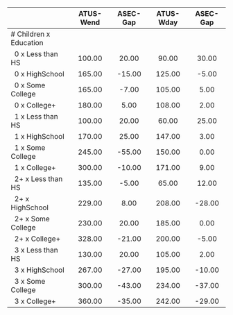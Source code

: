 
|                      |    ATUS-Wend |     ASEC-Gap |    ATUS-Wday |     ASEC-Gap |
| -------------------- | :----------: | :----------: | :----------: | :----------: |
| # Children x Education |              |              |              |              |
| &nbsp;&nbsp;0 x Less than HS |       100.00 |        20.00 |        90.00 |        30.00 |
| &nbsp;&nbsp;0 x HighSchool |       165.00 |       -15.00 |       125.00 |        -5.00 |
| &nbsp;&nbsp;0 x Some College |       165.00 |        -7.00 |       105.00 |         5.00 |
| &nbsp;&nbsp;0 x College+ |       180.00 |         5.00 |       108.00 |         2.00 |
| &nbsp;&nbsp;1 x Less than HS |       100.00 |        20.00 |        60.00 |        25.00 |
| &nbsp;&nbsp;1 x HighSchool |       170.00 |        25.00 |       147.00 |         3.00 |
| &nbsp;&nbsp;1 x Some College |       245.00 |       -55.00 |       150.00 |         0.00 |
| &nbsp;&nbsp;1 x College+ |       300.00 |       -10.00 |       171.00 |         9.00 |
| &nbsp;&nbsp;2+ x Less than HS |       135.00 |        -5.00 |        65.00 |        12.00 |
| &nbsp;&nbsp;2+ x HighSchool |       229.00 |         8.00 |       208.00 |       -28.00 |
| &nbsp;&nbsp;2+ x Some College |       230.00 |        20.00 |       185.00 |         0.00 |
| &nbsp;&nbsp;2+ x College+ |       328.00 |       -21.00 |       200.00 |        -5.00 |
| &nbsp;&nbsp;3 x Less than HS |       130.00 |        20.00 |       105.00 |         2.00 |
| &nbsp;&nbsp;3 x HighSchool |       267.00 |       -27.00 |       195.00 |       -10.00 |
| &nbsp;&nbsp;3 x Some College |       300.00 |       -43.00 |       234.00 |       -37.00 |
| &nbsp;&nbsp;3 x College+ |       360.00 |       -35.00 |       242.00 |       -29.00 |

